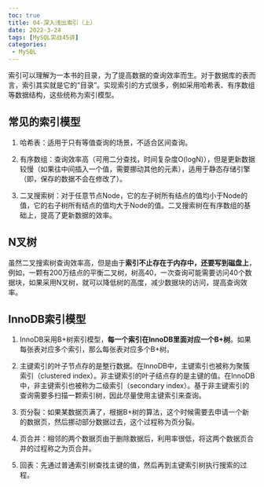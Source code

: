 ```yaml
---
toc: true
title: 04-深入浅出索引（上）
date: 2022-3-24
tags: [MySQL实战45讲]
categories:
 - MySQL
---
```


索引可以理解为一本书的目录，为了提高数据的查询效率而生。对于数据库的表而言，索引其实就是它的“目录”。实现索引的方式很多，例如采用哈希表、有序数组等数据结构，这些统称为索引模型。

## 常见的索引模型

1. 哈希表：适用于只有等值查询的场景，不适合区间查询。

2. 有序数组：查询效率高（可用二分查找，时间复杂度O(logN)），但是更新数据较慢（如果往中间插入一个值，需要挪动其他的元素），适用于静态存储引擎（即，保存的数据不会在修改了）。

3. 二叉搜索树：对于任意节点Node，它的左子树所有结点的值均小于Node的值，它的右子树所有结点的值均大于Node的值。二叉搜索树在有序数组的基础上，提高了更新数据的效率。

## N叉树

虽然二叉搜索树查询效率高，但是由于**索引不止存在于内存中，还要写到磁盘上**，例如，一颗有200万结点的平衡二叉树，树高40，一次查询可能需要访问40个数据块，如果采用N叉树，就可以降低树的高度，减少数据块的访问，提高查询效率。

## InnoDB索引模型

1. InnoDB采用B+树索引模型，**每一个索引在InnoDB里面对应一个B+树**。如果每张表对应多个索引，那么每张表对应多个B+树。

2. 主键索引的叶子节点存的是整行数据。在InnoDB中，主键索引也被称为聚簇索引（clustered index）。非主键索引的叶子结点存的是主键的值。在InnoDB中，非主键索引也被称为二级索引（secondary index）。基于非主键索引的查询需要多扫描一颗索引树，因此尽量使用主键索引来查询。

3. 页分裂：如果某数据页满了，根据B+树的算法，这个时候需要去申请一个新的数据页，然后挪动部分数据过去，这个过程称为页分裂。

4. 页合并：相邻的两个数据页由于删除数据后，利用率很低，将这两个数据页合并的过程称之为页合并。

5. 回表：先通过普通索引树查找主键的值，然后再到主键索引树执行搜索的过程。

